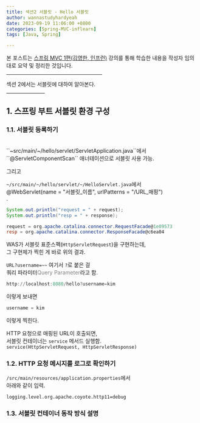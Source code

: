 ```yaml
---
title: 섹션2 서블릿 - Hello 서블릿
author: wannastudyhardyeah
date: 2023-09-19 11:06:00 +0800
categories: [Spring-MVC-inflearn]
tags: [Java, Spring]

---
```

본 포스트는 <a href="https://www.inflearn.com/course/%EC%8A%A4%ED%94%84%EB%A7%81-mvc-1/">스프링 MVC 1편(김영한, 인프런)</a> 강의를 통해 학습한 내용을 작성자 임의 대로 요약 및 정리한 것입니다.<br>
<hr width="50%">
섹션 2에서는 서블릿에 대하여 알아본다.<br>
<hr width="20%">
<h2>1. 스프링 부트 서블릿 환경 구성</h2>

<h3>1.1. 서블릿 등록하기</h3><br>
``~src/main/~/hello/servlet/ServletApplication.java``에서<br>
``@ServletComponentScan`` 애너테이션으로 서블릿 사용 가능.<br>

그리고<br>

``~/src/main/~/hello/servlet/~/HelloServlet.java``에서<br>
@WebServlet(name = "서블릿_이름", urlPatterns = "/URL_매핑")<br>.


```java
System.out.println("request = " + request);
System.out.println("resp = " + response);
```

```powershell
request = org.apache.catalina.connector.RequestFacade@1e09573
resp = org.apache.catalina.connector.ResponseFacade@c6ea04
```

WAS가 서블릿 표준스펙(``HttpServletRequest``)을 구현하는데,<br>
그 구현체가 찍힌 게 바로 위의 결과.<br>


``URL?username=~~`` 여기서 ``?``로 붙은 걸<br>
쿼리 파라미터<span style="color: #808080;">Query Parameter</span>라고 함.<br>

```powershell
http://localhost:8080/hello?username=kim
```
이렇게 보내면<br>

```powershell
username = kim
```
이렇게 찍힌다.<br>

HTTP 요청으로 매핑된 URL이 호출되면,<br>
서블릿 컨테이너는 ``service`` 메서드 실행함.<br>
``service(HttpServletRequest, HttpServletResponse)``<br>

<h3>1.2. HTTP 요청 메시지를 로그로 확인하기</h3>

``/src/main/resources/application.properties``에서<br>
아래와 같이 입력.<br>

```plaintext
logging.level.org.apache.coyote.http11=debug
```

<h3>1.3. 서블릿 컨테이너 동작 방식 설명<br>